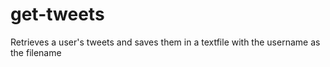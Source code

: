 get-tweets
==========

Retrieves a user's tweets and saves them in a textfile with the username as the filename
